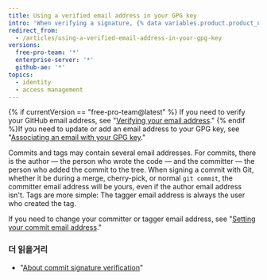 ```yaml
---
title: Using a verified email address in your GPG key
intro: 'When verifying a signature, {% data variables.product.product_name %} checks that the committer or tagger email address matches an email address from the GPG key''s identities and is a verified email address on the user''s account. This ensures that the key belongs to you and that you created the commit or tag.'
redirect_from:
  - /articles/using-a-verified-email-address-in-your-gpg-key
versions:
  free-pro-team: '*'
  enterprise-server: '*'
  github-ae: '*'
topics:
  - identity
  - access management
---
```


{% if currentVersion == "free-pro-team@latest" %}
If you need to verify your GitHub email address, see "[Verifying your email address](/articles/verifying-your-email-address/)."
{% endif %}If you need to update or add an email address to your GPG key, see "[Associating an email with your GPG key](/articles/associating-an-email-with-your-gpg-key)."

Commits and tags may contain several email addresses. For commits, there is the author — the person who wrote the code — and the committer — the person who added the commit to the tree. When signing a commit with Git, whether it be during a merge, cherry-pick, or normal `git commit`, the committer email address will be yours, even if the author email address isn't. Tags are more simple: The tagger email address is always the user who created the tag.

If you need to change your committer or tagger email address, see "[Setting your commit email address](/articles/setting-your-commit-email-address/)."

### 더 읽을거리

- "[About commit signature verification](/articles/about-commit-signature-verification)"
